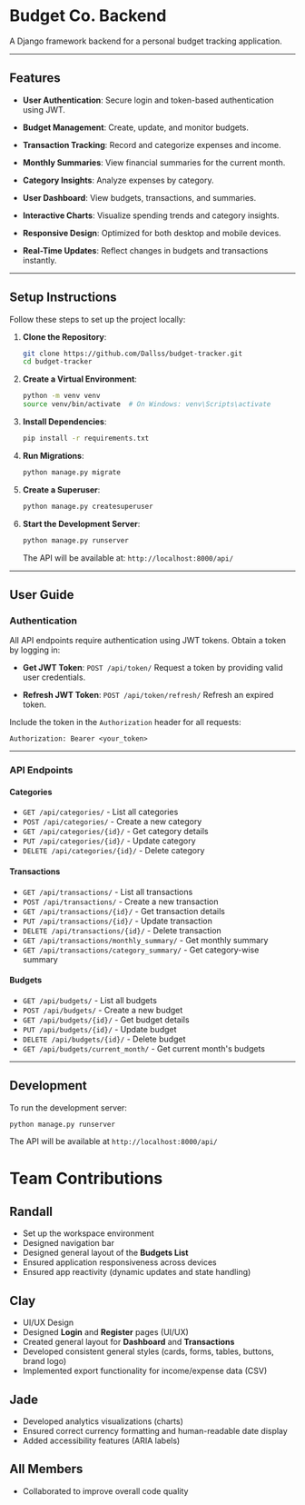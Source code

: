 # Budget Co. Backend

A Django framework backend for a personal budget tracking application.

---

## Features

- **User Authentication**: Secure login and token-based authentication using JWT.
- **Budget Management**: Create, update, and monitor budgets.
- **Transaction Tracking**: Record and categorize expenses and income.
- **Monthly Summaries**: View financial summaries for the current month.
- **Category Insights**: Analyze expenses by category.

- **User Dashboard**: View budgets, transactions, and summaries.
- **Interactive Charts**: Visualize spending trends and category insights.
- **Responsive Design**: Optimized for both desktop and mobile devices.
- **Real-Time Updates**: Reflect changes in budgets and transactions instantly.

---

## Setup Instructions

Follow these steps to set up the project locally:

1. **Clone the Repository**:
   ```bash
   git clone https://github.com/Dallss/budget-tracker.git
   cd budget-tracker
   ```

2. **Create a Virtual Environment**:
   ```bash
   python -m venv venv
   source venv/bin/activate  # On Windows: venv\Scripts\activate
   ```

3. **Install Dependencies**:
   ```bash
   pip install -r requirements.txt
   ```

4. **Run Migrations**:
   ```bash
   python manage.py migrate
   ```

5. **Create a Superuser**:
   ```bash
   python manage.py createsuperuser
   ```

6. **Start the Development Server**:
   ```bash
   python manage.py runserver
   ```

   The API will be available at: `http://localhost:8000/api/`

---

## User Guide

### Authentication

All API endpoints require authentication using JWT tokens. Obtain a token by logging in:

- **Get JWT Token**:
  `POST /api/token/`
  Request a token by providing valid user credentials.

- **Refresh JWT Token**:
  `POST /api/token/refresh/`
  Refresh an expired token.

Include the token in the `Authorization` header for all requests:
```
Authorization: Bearer <your_token>
```

---

### API Endpoints

#### Categories
- `GET /api/categories/` - List all categories
- `POST /api/categories/` - Create a new category
- `GET /api/categories/{id}/` - Get category details
- `PUT /api/categories/{id}/` - Update category
- `DELETE /api/categories/{id}/` - Delete category

#### Transactions
- `GET /api/transactions/` - List all transactions
- `POST /api/transactions/` - Create a new transaction
- `GET /api/transactions/{id}/` - Get transaction details
- `PUT /api/transactions/{id}/` - Update transaction
- `DELETE /api/transactions/{id}/` - Delete transaction
- `GET /api/transactions/monthly_summary/` - Get monthly summary
- `GET /api/transactions/category_summary/` - Get category-wise summary

#### Budgets
- `GET /api/budgets/` - List all budgets
- `POST /api/budgets/` - Create a new budget
- `GET /api/budgets/{id}/` - Get budget details
- `PUT /api/budgets/{id}/` - Update budget
- `DELETE /api/budgets/{id}/` - Delete budget
- `GET /api/budgets/current_month/` - Get current month's budgets

---

## Development

To run the development server:
```bash
python manage.py runserver
```

The API will be available at `http://localhost:8000/api/`

# Team Contributions

## Randall
- Set up the workspace environment
- Designed navigation bar
- Designed general layout of the **Budgets List**
- Ensured application responsiveness across devices
- Ensured app reactivity (dynamic updates and state handling)

## Clay
- UI/UX Design
- Designed **Login** and **Register** pages (UI/UX)
- Created general layout for **Dashboard** and **Transactions**
- Developed consistent general styles (cards, forms, tables, buttons, brand logo)
- Implemented export functionality for income/expense data (CSV)

## Jade
- Developed analytics visualizations (charts)
- Ensured correct currency formatting and human-readable date display
- Added accessibility features (ARIA labels)

## All Members
- Collaborated to improve overall code quality

